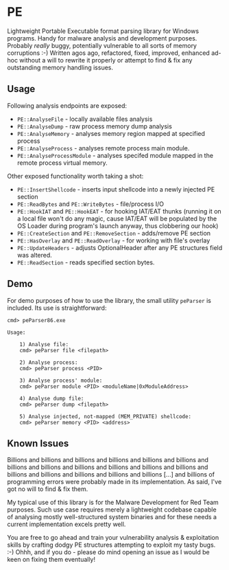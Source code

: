 # PE

Lightweight Portable Executable format parsing library for Windows programs. Handy for malware analysis and development purposes.
Probably _really_ buggy, potentially vulnerable to all sorts of memory corruptions :-) 
Written agos ago, refactored, fixed, improved, enhanced ad-hoc without a will to rewrite it properly or attempt to find & fix any outstanding memory handling issues.


## Usage

Following analysis endpoints are exposed:

* `PE::AnalyseFile` - locally available files analysis
* `PE::AnalyseDump` - raw process memory dump analysis
* `PE::AnalyseMemory` - analyses memory region mapped at specified process
* `PE::AnalyseProcess` - analyses remote process main module.
* `PE::AnalyseProcessModule` - analyses specifed module mapped in the remote process virtual memory.

Other exposed functionality worth taking a shot:

* `PE::InsertShellcode` - inserts input shellcode into a newly injected PE section
* `PE::ReadBytes` and `PE::WriteBytes` - file/process I/O
* `PE::HookIAT` and `PE::HookEAT` - for hooking IAT/EAT thunks (running it on a local file won't do any magic, cause IAT/EAT will be populated by the OS Loader during program's launch anyway, thus clobbering our hook)
* `PE::CreateSection` and `PE::RemoveSection` - adds/remove PE section
* `PE::HasOverlay` and `PE::ReadOverlay` - for working with file's overlay
* `PE::UpdateHeaders` - adjusts OptionalHeader after any PE structures field was altered.
* `PE::ReadSection` - reads specified section bytes.


## Demo

For demo purposes of how to use the library, the small utility `peParser` is included.
Its use is straightforward:

```
cmd> peParser86.exe

Usage:

    1) Analyse file:
    cmd> peParser file <filepath>

    2) Analyse process:
    cmd> peParser process <PID>

    3) Analyse process' module:
    cmd> peParser module <PID> <moduleName|0xModuleAddress>

    4) Analyse dump file:
    cmd> peParser dump <filepath>

    5) Analyse injected, not-mapped (MEM_PRIVATE) shellcode:
    cmd> peParser memory <PID> <address>
```

## Known Issues

Billions and billions and billions and billions and billions and billions and billions and billions and billions and billions and billions and billions and billions and billions and billions and billions and billions [...] and billions of programming errors were probably made in its implementation. As said, I've got no will to find & fix them. 

My typical use of this library is for the Malware Development for Red Team purposes. Such use case requires merely a lightweight codebase capable of analysing mostly well-structured system binaries and for these needs a current implementation excels pretty well.

You are free to go ahead and train your vulnerability analysis & exploitation skills by crafting dodgy PE structures attempting to exploit my tasty bugs. :-) Ohhh, and if you do - please do mind opening an issue as I would be keen on fixing them eventually!